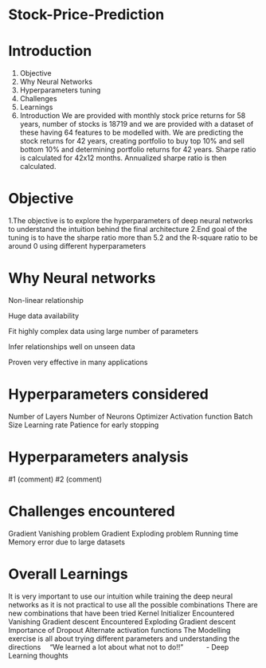 # Stock-Price-Prediction

# Introduction
1. Objective
2. Why Neural Networks
3. Hyperparameters tuning
4. Challenges
5. Learnings
6. Introduction
We are provided with monthly stock price returns for 58 years, number of stocks is 18719 and we are provided with a dataset of these having 64 features to be modelled with. We are predicting the stock returns for 42 years, creating portfolio to buy top 10% and sell bottom 10% and determining portfolio returns for 42 years. Sharpe ratio is calculated for 42x12 months. Annualized sharpe ratio is then calculated.

# Objective
1.The objective is to explore the hyperparameters of deep neural networks to understand the intuition behind the final architecture 2.End goal of the tuning is to have the sharpe ratio more than 5.2 and the R-square ratio to be around 0 using different hyperparameters

# Why Neural networks
Non-linear relationship

Huge data availability

Fit highly complex data using large number of parameters

Infer relationships well on unseen data

Proven very effective in many applications

# Hyperparameters considered
Number of Layers Number of Neurons Optimizer Activation function Batch Size Learning rate Patience for early stopping

# Hyperparameters analysis
#1 (comment) #2 (comment)

# Challenges encountered
Gradient Vanishing problem Gradient Exploding problem Running time Memory error due to large datasets

# Overall Learnings
It is very important to use our intuition while training the deep neural networks as it is not practical to use all the possible combinations There are new combinations that have been tried Kernel Initializer Encountered Vanishing Gradient descent Encountered Exploding Gradient descent Importance of Dropout Alternate activation functions The Modelling exercise is all about trying different parameters and understanding the directions  “We learned a lot about what not to do!!”    - Deep Learning thoughts
